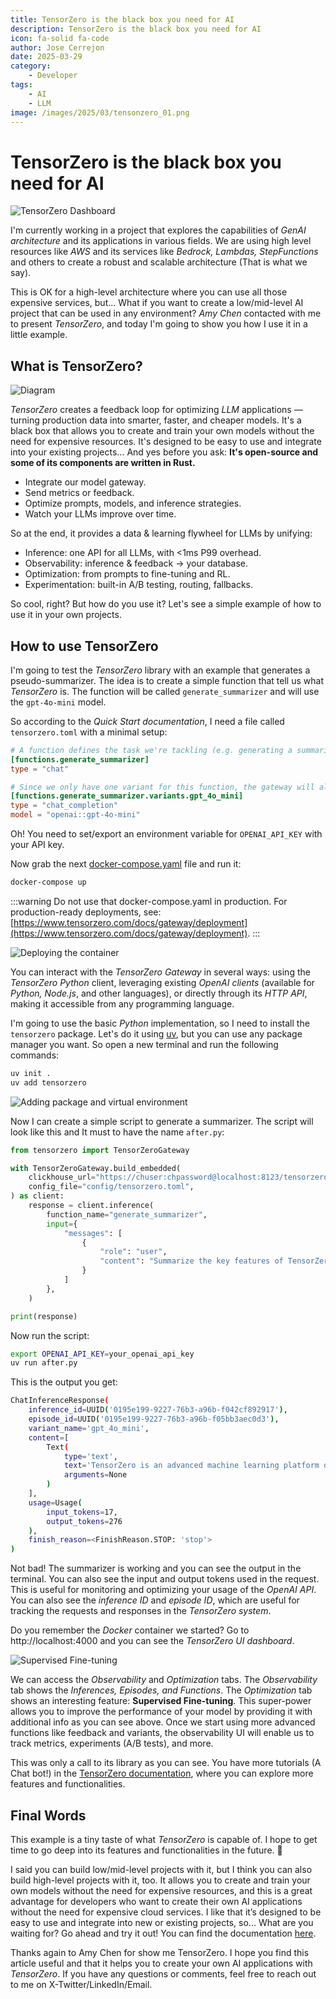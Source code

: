 ```yaml
---
title: TensorZero is the black box you need for AI
description: TensorZero is the black box you need for AI
icon: fa-solid fa-code
author: Jose Cerrejon
date: 2025-03-29
category:
    - Developer
tags:
    - AI
    - LLM
image: /images/2025/03/tensonzero_01.png
---
```


# TensorZero is the black box you need for AI

![TensorZero Dashboard](/images/2025/03/tensonzero_01.png "TensorZero Dashboard")

I'm currently working in a project that explores the capabilities of _GenAI architecture_ and its applications in various fields. We are using high level resources like _AWS_ and its services like _Bedrock, Lambdas, StepFunctions_ and others to create a robust and scalable architecture (That is what we say).

This is OK for a high-level architecture where you can use all those expensive services, but... What if you want to create a low/mid-level AI project that can be used in any environment? _Amy Chen_ contacted with me to present _TensorZero_, and today I'm going to show you how I use it in a little example.

## What is TensorZero?

![Diagram](/images/2025/03/tensonzero_02.png "Component Diagram")

_TensorZero_ creates a feedback loop for optimizing _LLM_ applications — turning production data into smarter, faster, and cheaper models. It's a black box that allows you to create and train your own models without the need for expensive resources. It's designed to be easy to use and integrate into your existing projects... And yes before you ask: **It's open-source and some of its components are written in Rust.**

-   Integrate our model gateway.
-   Send metrics or feedback.
-   Optimize prompts, models, and inference strategies.
-   Watch your LLMs improve over time.

So at the end, it provides a data & learning flywheel for LLMs by unifying:

-   Inference: one API for all LLMs, with <1ms P99 overhead.
-   Observability: inference & feedback → your database.
-   Optimization: from prompts to fine-tuning and RL.
-   Experimentation: built-in A/B testing, routing, fallbacks.

So cool, right? But how do you use it? Let's see a simple example of how to use it in your own projects.

## How to use TensorZero

I'm going to test the _TensorZero_ library with an example that generates a pseudo-summarizer. The idea is to create a simple function that tell us what _TensorZero_ is. The function will be called `generate_summarizer` and will use the `gpt-4o-mini` model.

So according to the _Quick Start documentation_, I need a file called `tensorzero.toml` with a minimal setup:

```toml ./config/tensorzero.toml
# A function defines the task we're tackling (e.g. generating a summarizer)...
[functions.generate_summarizer]
type = "chat"

# Since we only have one variant for this function, the gateway will always use it.
[functions.generate_summarizer.variants.gpt_4o_mini]
type = "chat_completion"
model = "openai::gpt-4o-mini"
```

Oh! You need to set/export an environment variable for `OPENAI_API_KEY` with your API key.

Now grab the next [docker-compose.yaml](https://raw.githubusercontent.com/tensorzero/tensorzero/refs/heads/main/examples/quickstart/docker-compose.yml) file and run it:

```sh
docker-compose up
```

:::warning
Do not use that docker-compose.yaml in production. For production-ready deployments, see: [https://www.tensorzero.com/docs/gateway/deployment](https://www.tensorzero.com/docs/gateway/deployment).
:::

![Deploying the container](/images/2025/03/tensonzero_03.jpg "Deploying the container")

You can interact with the _TensorZero Gateway_ in several ways: using the _TensorZero Python_ client, leveraging existing _OpenAI clients_ (available for _Python, Node.js_, and other languages), or directly through its _HTTP API_, making it accessible from any programming language.

I'm going to use the basic _Python_ implementation, so I need to install the `tensorzero` package. Let's do it using [uv](https://docs.astral.sh/uv/), but you can use any package manager you want. So open a new terminal and run the following commands:

```sh
uv init .
uv add tensorzero
```

![Adding package and virtual environment](/images/2025/03/tensonzero_04.jpg "Adding package and virtual environment")

Now I can create a simple script to generate a summarizer. The script will look like this and It must to have the name `after.py`:

```python ./after.py
from tensorzero import TensorZeroGateway

with TensorZeroGateway.build_embedded(
    clickhouse_url="https://chuser:chpassword@localhost:8123/tensorzero",
    config_file="config/tensorzero.toml",
) as client:
    response = client.inference(
        function_name="generate_summarizer",
        input={
            "messages": [
                {
                    "role": "user",
                    "content": "Summarize the key features of TensorZero.",
                }
            ]
        },
    )

print(response)
```

Now run the script:

```sh
export OPENAI_API_KEY=your_openai_api_key
uv run after.py
```

This is the output you get:

```sh
ChatInferenceResponse(
    inference_id=UUID('0195e199-9227-76b3-a96b-f042cf892917'),
    episode_id=UUID('0195e199-9227-76b3-a96b-f05bb3aec0d3'),
    variant_name='gpt_4o_mini',
    content=[
        Text(
            type='text',
            text='TensorZero is an advanced machine learning platform designed to accelerate the development and deployment of AI models. Here are the key features:\n\n1. **Model Development**: TensorZero offers intuitive tools for building and training machine learning models, making it accessible to users with varying levels of expertise.\n\n2. **Scalability**: The platform is designed to handle large datasets and complex models, enabling users to scale their projects efficiently.\n\n3. **Interoperability**: TensorZero can seamlessly integrate with various data sources and existing frameworks, allowing for flexibility in workflow and data management.\n\n4. **Real-time Collaboration**: It supports collaborative features, enabling teams to work together in real time on projects.\n\n5. **Monitoring and Visualization**: The platform includes tools for monitoring model performance and visualizing data, which helps in understanding and optimizing models.\n\n6. **Deployment Options**: TensorZero provides various deployment options, facilitating the launch of models in different environments, whether on-premises or in the cloud.\n\n7. **User-friendly Interface**: A user-friendly design simplifies navigation and enhances the user experience, catering to both novice and experienced users.\n\n8. **Customizable Workflows**: Users can create customized workflows to fit specific project needs, enhancing efficiency and productivity.\n\nTensorZero aims to streamline the machine learning lifecycle, from development to deployment, while ensuring ease of use and adaptability.',
            arguments=None
        )
    ],
    usage=Usage(
        input_tokens=17,
        output_tokens=276
    ),
    finish_reason=<FinishReason.STOP: 'stop'>
)
```

Not bad! The summarizer is working and you can see the output in the terminal. You can also see the input and output tokens used in the request. This is useful for monitoring and optimizing your usage of the _OpenAI API_. You can also see the _inference ID_ and _episode ID_, which are useful for tracking the requests and responses in the _TensorZero system_.

Do you remember the _Docker_ container we started? Go to http://localhost:4000 and you can see the _TensorZero UI dashboard_.

![Supervised Fine-tuning](/images/2025/03/tensonzero_05.png "Supervised Fine-tuning")

We can access the _Observability_ and _Optimization_ tabs. The _Observability_ tab shows the _Inferences, Episodes, and Functions_. The _Optimization_ tab shows an interesting feature: **Supervised Fine-tuning**. This super-power allows you to improve the performance of your model by providing it with additional info as you can see above. Once we start using more advanced functions like feedback and variants, the observability UI will enable us to track metrics, experiments (A/B tests), and more.

This was only a call to its library as you can see. You have more tutorials (A Chat bot!) in the [TensorZero documentation](https://www.tensorzero.com/docs/gateway/tutorials), where you can explore more features and functionalities.

## Final Words

This example is a tiny taste of what _TensorZero_ is capable of. I hope to get time to go deep into its features and functionalities in the future. 💪

I said you can build low/mid-level projects with it, but I think you can also build high-level projects with it, too. It allows you to create and train your own models without the need for expensive resources, and this is a great advantage for developers who want to create their own AI applications without the need for expensive cloud services. I like that it’s designed to be easy to use and integrate into new or existing projects, so... What are you waiting for? Go ahead and try it out! You can find the documentation [here](https://www.tensorzero.com/docs).

Thanks again to Amy Chen for show me TensorZero. I hope you find this article useful and that it helps you to create your own AI applications with _TensorZero_. If you have any questions or comments, feel free to reach out to me on X-Twitter/LinkedIn/Email.
